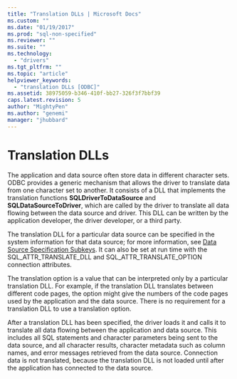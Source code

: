 ```yaml
---
title: "Translation DLLs | Microsoft Docs"
ms.custom: ""
ms.date: "01/19/2017"
ms.prod: "sql-non-specified"
ms.reviewer: ""
ms.suite: ""
ms.technology: 
  - "drivers"
ms.tgt_pltfrm: ""
ms.topic: "article"
helpviewer_keywords: 
  - "translation DLLs [ODBC]"
ms.assetid: 38975059-b346-410f-bb27-326f3f7bbf39
caps.latest.revision: 5
author: "MightyPen"
ms.author: "genemi"
manager: "jhubbard"
---
```

# Translation DLLs
The application and data source often store data in different character sets. ODBC provides a generic mechanism that allows the driver to translate data from one character set to another. It consists of a DLL that implements the translation functions **SQLDriverToDataSource** and **SQLDataSourceToDriver**, which are called by the driver to translate all data flowing between the data source and driver. This DLL can be written by the application developer, the driver developer, or a third party.  
  
 The translation DLL for a particular data source can be specified in the system information for that data source; for more information, see [Data Source Specification Subkeys](../../../odbc/reference/install/data-source-specification-subkeys.md). It can also be set at run time with the SQL_ATTR_TRANSLATE_DLL and SQL_ATTR_TRANSLATE_OPTION connection attributes.  
  
 The translation option is a value that can be interpreted only by a particular translation DLL. For example, if the translation DLL translates between different code pages, the option might give the numbers of the code pages used by the application and the data source. There is no requirement for a translation DLL to use a translation option.  
  
 After a translation DLL has been specified, the driver loads it and calls it to translate all data flowing between the application and data source. This includes all SQL statements and character parameters being sent to the data source, and all character results, character metadata such as column names, and error messages retrieved from the data source. Connection data is not translated, because the translation DLL is not loaded until after the application has connected to the data source.